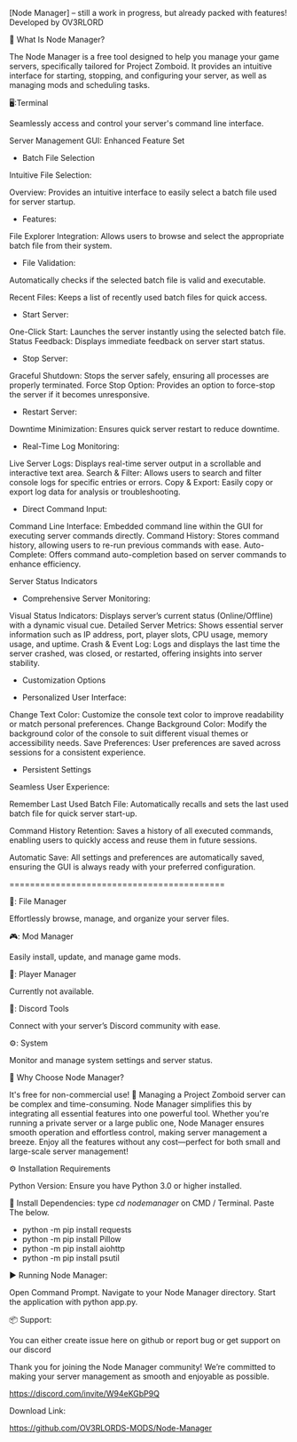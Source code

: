 
[Node Manager] – still a work in progress, but already packed with features! Developed by OV3RLORD

📂 What Is Node Manager? 

The Node Manager is a free tool designed to help you manage your game servers, specifically tailored for Project Zomboid. It provides an intuitive interface for starting, stopping, and configuring your server, as well as managing mods and scheduling tasks.

🖥️:Terminal 

Seamlessly access and control your server's command line interface.

Server Management GUI: Enhanced Feature Set

- Batch File Selection

Intuitive File Selection:

Overview: Provides an intuitive interface to easily select a batch file used for server startup.

- Features:

File Explorer Integration: Allows users to browse and select the appropriate batch file from their system.

- File Validation: 

Automatically checks if the selected batch file is valid and executable.

Recent Files: Keeps a list of recently used batch files for quick access.

- Start Server:

One-Click Start: Launches the server instantly using the selected batch file.
Status Feedback: Displays immediate feedback on server start status.

- Stop Server:

Graceful Shutdown: Stops the server safely, ensuring all processes are properly terminated.
Force Stop Option: Provides an option to force-stop the server if it becomes unresponsive.

- Restart Server:

Downtime Minimization: Ensures quick server restart to reduce downtime.

- Real-Time Log Monitoring:

Live Server Logs: Displays real-time server output in a scrollable and interactive text area.
Search & Filter: Allows users to search and filter console logs for specific entries or errors.
Copy & Export: Easily copy or export log data for analysis or troubleshooting.

- Direct Command Input:

Command Line Interface: Embedded command line within the GUI for executing server commands directly.
Command History: Stores command history, allowing users to re-run previous commands with ease.
Auto-Complete: Offers command auto-completion based on server commands to enhance efficiency.

Server Status Indicators

- Comprehensive Server Monitoring:

Visual Status Indicators: Displays server’s current status (Online/Offline) with a dynamic visual cue.
Detailed Server Metrics: Shows essential server information such as IP address, port, player slots, CPU usage, memory usage, and uptime.
Crash & Event Log: Logs and displays the last time the server crashed, was closed, or restarted, offering insights into server stability.

- Customization Options

- Personalized User Interface:

Change Text Color: Customize the console text color to improve readability or match personal preferences.
Change Background Color: Modify the background color of the console to suit different visual themes or accessibility needs.
Save Preferences: User preferences are saved across sessions for a consistent experience.

- Persistent Settings

Seamless User Experience:

Remember Last Used Batch File: Automatically recalls and sets the last used batch file for quick server start-up.

Command History Retention: Saves a history of all executed commands, enabling users to quickly access and reuse them in future sessions.

Automatic Save: All settings and preferences are automatically saved, ensuring the GUI is always ready with your preferred configuration.

==========================================

📂: File Manager 

Effortlessly browse, manage, and organize your server files.

🎮: Mod Manager 

Easily install, update, and manage game mods.

👥: Player Manager 

Currently not available. 

💬: Discord Tools

Connect with your server’s Discord community with ease.

⚙️: System 

Monitor and manage system settings and server status.

🌟 Why Choose Node Manager?

It's free for non-commercial use! 🚀 Managing a Project Zomboid server can be complex and time-consuming. Node Manager simplifies this by integrating all essential features into one powerful tool. Whether you're running a private server or a large public one, Node Manager ensures smooth operation and effortless control, making server management a breeze. Enjoy all the features without any cost—perfect for both small and large-scale server management!

⚙️ Installation Requirements

Python Version: Ensure you have Python 3.0 or higher installed.

📢 Install Dependencies: type *cd nodemanager* on CMD / Terminal. Paste The below. 

- python -m pip install requests
- python -m pip install Pillow
- python -m pip install aiohttp
- python -m pip install psutil

▶️ Running Node Manager: 

Open Command Prompt.
Navigate to your Node Manager directory.
Start the application with python app.py.

📦 Support: 

You can either create issue here on github or report bug or get support on our discord

Thank you for joining the Node Manager community! We’re committed to making your server management as smooth and enjoyable as possible. 

https://discord.com/invite/W94eKGbP9Q

Download Link:

https://github.com/OV3RLORDS-MODS/Node-Manager
